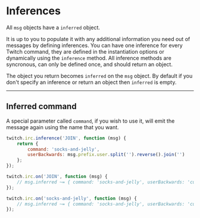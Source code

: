 # Inferences

All `msg` objects have a `inferred` object.

It is up to you to populate it with any additional information you need out of messages by defining inferences. You can have one inference for every Twitch command, they are defined in the instantiation options or dynamically using the `inference` method. All inference methods are syncronous, can only be defined once, and should return an object.

The object you return becomes `inferred` on the `msg` object. By default if you don't specify an inference or return an object then `inferred` is empty.

---
## Inferred command

A special parameter called `command`, if you wish to use it, will emit the message again using the name that you want.

```javascript
twitch.irc.inference('JOIN', function (msg) {
    return {
        command: 'socks-and-jelly',
        userBackwards: msg.prefix.user.split('').reverse().join('')
    };
});

twitch.irc.on('JOIN', function (msg) {
    // msg.inferred ~= { command: 'socks-and-jelly', userBackwards: 'cuqek' }
});

twitch.irc.on('socks-and-jelly', function (msg) {
    // msg.inferred ~= { command: 'socks-and-jelly', userBackwards: 'cuqek' }
});
```
